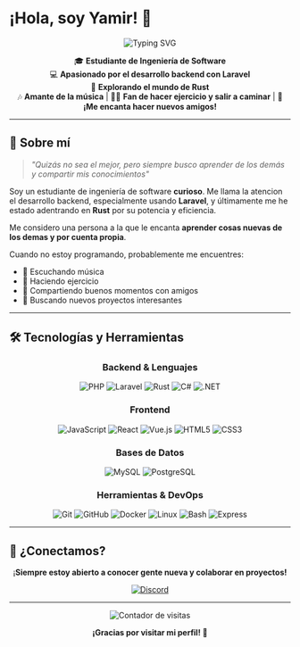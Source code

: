 # ¡Hola, soy Yamir! 👋

<div align="center">
  <img src="https://readme-typing-svg.herokuapp.com?font=Fira+Code&size=28&duration=3000&pause=1000&color=FF6B35&center=true&vCenter=true&width=600&lines=Estudiante+de+Ingeniería+de+Software;Backend+Developer+con+Laravel;Explorando+el+mundo+de+Rust;¡Siempre+aprendiendo+algo+nuevo!" alt="Typing SVG" />
</div>

<div align="center">
  
🎓 **Estudiante de Ingeniería de Software**  
💻 **Apasionado por el desarrollo backend con Laravel**  
🦀 **Explorando el mundo de Rust**  
🎶 **Amante de la música** | 🏋️‍♂️ **Fan de hacer ejercicio y salir a caminar** | 🤝 **¡Me encanta hacer nuevos amigos!**

</div>

---

## 🚀 Sobre mí

> *"Quizás no sea el mejor, pero siempre busco aprender de los demás y compartir mis conocimientos"*

Soy un estudiante de ingeniería de software **curioso**. Me llama la atencion el desarrollo backend, especialmente usando **Laravel**, y últimamente me he estado adentrando en **Rust** por su potencia y eficiencia.

Me considero una persona a la que le encanta **aprender cosas nuevas de los demas y por cuenta propia**. 

Cuando no estoy programando, probablemente me encuentres:
- 🎵 Escuchando música
- 💪 Haciendo ejercicio  
- 👥 Compartiendo buenos momentos con amigos
- 🌟 Buscando nuevos proyectos interesantes

---

## 🛠️ Tecnologías y Herramientas

<div align="center">

### Backend & Lenguajes
![PHP](https://img.shields.io/badge/PHP-777BB4?style=for-the-badge&logo=php&logoColor=white)
![Laravel](https://img.shields.io/badge/Laravel-FF2D20?style=for-the-badge&logo=laravel&logoColor=white)
![Rust](https://img.shields.io/badge/Rust-000000?style=for-the-badge&logo=rust&logoColor=white)
![C#](https://img.shields.io/badge/C%23-239120?style=for-the-badge&logo=c-sharp&logoColor=white)
![.NET](https://img.shields.io/badge/.NET-5C2D91?style=for-the-badge&logo=.net&logoColor=white)

### Frontend
![JavaScript](https://img.shields.io/badge/JavaScript-F7DF1E?style=for-the-badge&logo=javascript&logoColor=black)
![React](https://img.shields.io/badge/React-20232A?style=for-the-badge&logo=react&logoColor=61DAFB)
![Vue.js](https://img.shields.io/badge/Vue.js-35495E?style=for-the-badge&logo=vue.js&logoColor=4FC08D)
![HTML5](https://img.shields.io/badge/HTML5-E34F26?style=for-the-badge&logo=html5&logoColor=white)
![CSS3](https://img.shields.io/badge/CSS3-1572B6?style=for-the-badge&logo=css3&logoColor=white)

### Bases de Datos
![MySQL](https://img.shields.io/badge/MySQL-4479A1?style=for-the-badge&logo=mysql&logoColor=white)
![PostgreSQL](https://img.shields.io/badge/PostgreSQL-316192?style=for-the-badge&logo=postgresql&logoColor=white)

### Herramientas & DevOps
![Git](https://img.shields.io/badge/Git-F05032?style=for-the-badge&logo=git&logoColor=white)
![GitHub](https://img.shields.io/badge/GitHub-181717?style=for-the-badge&logo=github&logoColor=white)
![Docker](https://img.shields.io/badge/Docker-2496ED?style=for-the-badge&logo=docker&logoColor=white)
![Linux](https://img.shields.io/badge/Linux-FCC624?style=for-the-badge&logo=linux&logoColor=black)
![Bash](https://img.shields.io/badge/Bash-4EAA25?style=for-the-badge&logo=gnu-bash&logoColor=white)
![Express](https://img.shields.io/badge/Express-000000?style=for-the-badge&logo=express&logoColor=white)

</div>

---
## 🤝 ¿Conectamos?

<div align="center">
  
¡**Siempre estoy abierto a conocer gente nueva y colaborar en proyectos!**

[![Discord](https://img.shields.io/badge/Discord-5865F2?style=for-the-badge&logo=discord&logoColor=white)](https://discord.com/users/yamx_cq)

</div>

---

<div align="center">
  <img src="https://komarev.com/ghpvc/?username=TU-USUARIO&color=FF6B35&style=for-the-badge&label=VISITAS+AL+PERFIL" alt="Contador de visitas" />
</div>

<div align="center">
  

**¡Gracias por visitar mi perfil! 🚀**

</div>
